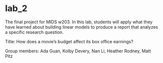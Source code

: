 # lab_2


The final project for MIDS w203. In this lab, students will apply what they have learned about building linear models 
to produce a report that analyzes a specific research question. 


Title: How does a movie’s budget affect its box office earnings?


Group members: Ada Guan, Kolby Devery, Nan Li, Heather Rodney, Matt Pitz
